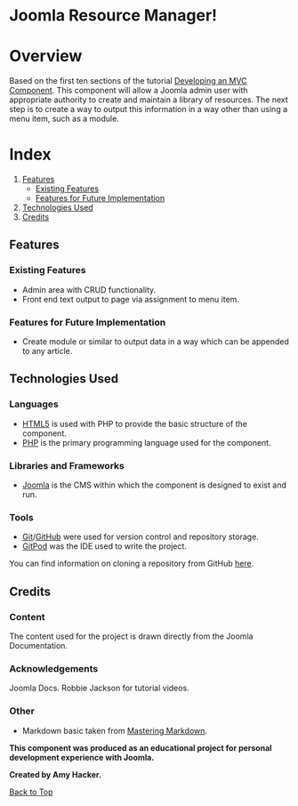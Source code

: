 # **Joomla Resource Manager!**

# Overview

Based on the first ten sections of the tutorial [Developing an MVC Component](https://docs.joomla.org/J3.x:Developing_an_MVC_Component/).  This component will allow a Joomla admin user with appropriate authority to create and maintain a library of resources.  The next step is to create a way to output this information in a way other than using a menu item, such as a module.

# Index
1. [Features](#features)
    * [Existing Features](#existing-features)
    * [Features for Future Implementation](#features-for-future-implementation)
1. [Technologies Used](#technologies-used)
1. [Credits](#credits)

## Features

### **Existing Features**
* Admin area with CRUD functionality.
* Front end text output to page via assignment to menu item.

### **Features for Future Implementation**
* Create module or similar to output data in a way which can be appended to any article.

## Technologies Used

### **Languages**
* [HTML5](https://www.w3.org/) is used with PHP to provide the basic structure of the component.
* [PHP](https://www.php.net/) is the primary programming language used for the component.

### **Libraries and Frameworks**
* [Joomla](https://www.joomla.org/) is the CMS within which the component is designed to exist and run.

### **Tools**
* [Git](https://git-scm.com/)/[GitHub](https://github.com/) were used for version control and repository storage.
* [GitPod](https://www.gitpod.io/) was the IDE used to write the project.

You can find information on cloning a repository from GitHub [here](https://docs.github.com/en/github/creating-cloning-and-archiving-repositories/cloning-a-repository).

## Credits

### **Content**
The content used for the project is drawn directly from the Joomla Documentation.

### **Acknowledgements**
Joomla Docs.
Robbie Jackson for tutorial videos.

### **Other**
* Markdown basic taken from [Mastering Markdown](https://guides.github.com/features/mastering-markdown/).

**This component was produced as an educational project for personal development experience with Joomla.**

**Created by Amy Hacker.**

[Back to Top](#joomla-resource-manager)